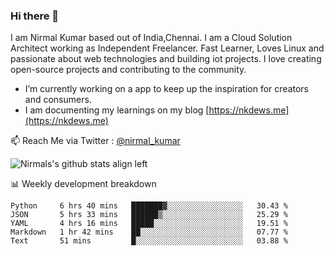 ### Hi there 👋

 I am Nirmal Kumar based out of India,Chennai. I am a Cloud Solution Architect working as Independent Freelancer. Fast Learner, Loves Linux and passionate about web technologies and building iot projects. I love creating open-source projects and contributing to the community.

- I’m currently working on a app to keep up the inspiration for creators and consumers.
- I am documenting my learnings on my blog [https://nkdews.me](https://nkdews.me)

📫 Reach Me via  Twitter : [@nirmal_kumar](https://twitter.com/nirmal_kumar)

![Nirmals's github stats align left](https://github-readme-stats.vercel.app/api?username=nk-gears&show_icons=true)


📊 Weekly development breakdown

<!--START_SECTION:waka-->
```text
Python     6 hrs 40 mins   ███████▓░░░░░░░░░░░░░░░░░   30.43 % 
JSON       5 hrs 33 mins   ██████▒░░░░░░░░░░░░░░░░░░   25.29 % 
YAML       4 hrs 16 mins   █████░░░░░░░░░░░░░░░░░░░░   19.51 % 
Markdown   1 hr 42 mins    ██░░░░░░░░░░░░░░░░░░░░░░░   07.77 % 
Text       51 mins         █░░░░░░░░░░░░░░░░░░░░░░░░   03.88 % 
```
<!--END_SECTION:waka-->


